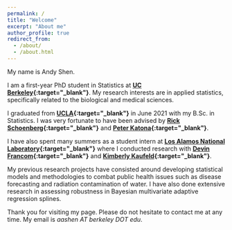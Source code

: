 ```yaml
---
permalink: /
title: "Welcome"
excerpt: "About me"
author_profile: true
redirect_from: 
  - /about/
  - /about.html
---
```


My name is Andy Shen.

I am a first-year PhD student in Statistics at **[UC Berkeley](https://statistics.berkeley.edu/){:target="_blank"}**. My research interests are in applied statistics, specifically related to the biological and medical sciences.


I graduated from **[UCLA](http://statistics.ucla.edu/){:target="_blank"}** in June 2021 with my B.Sc. in Statistics. I was very fortunate to have been advised by **[Rick Schoenberg](http://www.stat.ucla.edu/~frederic/){:target="_blank"}** and **[Peter Katona](https://ph.ucla.edu/faculty/katona){:target="_blank"}**. 

I have also spent many summers as a student intern at **[Los Alamos National Laboratory](https://lanl.gov/){:target="_blank"}** where I conducted research with **[Devin Francom](https://www.lanl.gov/search-capabilities/profiles/devin-francom.shtml){:target="_blank"}** and **[Kimberly Kaufeld](https://www.lanl.gov/search-capabilities/profiles/kimberly-kaufeld.shtml){:target="_blank"}**.

My previous research projects have consisted around developing statistical models and methodologies to combat public health issues such as disease forecasting and radiation contamination of water. I have also done extensive research in assessing robustness in Bayesian multivariate adaptive regression splines. 



Thank you for visiting my page. Please do not hesitate to contact me at any time. My email is *aashen AT berkeley DOT edu*.